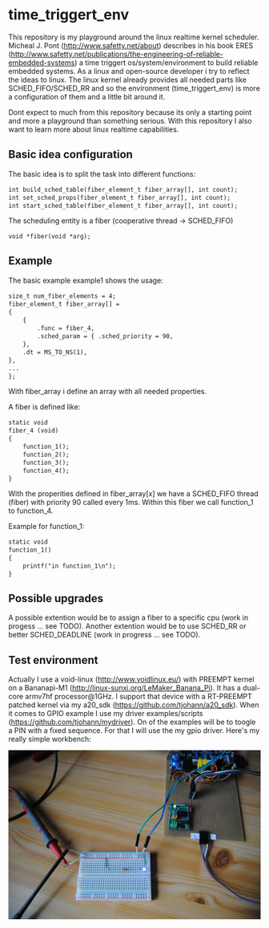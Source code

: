 time_triggert_env
=================

This repository is my playground around the linux realtime kernel scheduler. Micheal J. Pont (http://www.safetty.net/about) describes in his book ERES (http://www.safetty.net/publications/the-engineering-of-reliable-embedded-systems) a time triggert os/system/environment to build reliable embedded systems. As a linux and open-source developer i try to reflect the ideas to linux. The linux kernel already provides all needed parts like SCHED_FIFO/SCHED_RR and so the environment (time_triggert_env) is more a configuration of them and a little bit around it.

Dont expect to much from this repository because its only a starting point and more a playground than something serious. With this repository I also want to learn more about linux realtime capabilities.


Basic idea configuration
------------------------

The basic idea is to split the task into different functions:

	int build_sched_table(fiber_element_t fiber_array[], int count);
	int set_sched_props(fiber_element_t fiber_array[], int count);
	int start_sched_table(fiber_element_t fiber_array[], int count);


The scheduling entity is a fiber (cooperative thread -> SCHED_FIFO)
	
	void *fiber(void *arg);
	

Example
-------

The basic example example1 shows the usage:

	
	size_t num_fiber_elements = 4;
	fiber_element_t fiber_array[] =
	{
		{
			.func = fiber_4,
			.sched_param = { .sched_priority = 90,
	    },
		.dt = MS_TO_NS(1),
	},
	...
	};


With fiber_array i define an array with all needed properties.

A fiber is defined like:

	static void
	fiber_4 (void)
	{
		function_1();
		function_2();
		function_3();
		function_4();
	}
	
With the properities defined in fiber_array[x] we have a SCHED_FIFO thread (fiber) with priority 90 called every 1ms. Within this fiber we call function_1 to function_4.


Example for function_1:

	static void
	function_1()
	{
		printf("in function_1\n");
	}


Possible upgrades
-----------------

A possible extention would be to assign a fiber to a specific cpu (work in progess ... see TODO). Another extention would be to use SCHED_RR or better SCHED_DEADLINE (work in progress ... see TODO).


Test environment
----------------

Actually I use a void-linux (http://www.voidlinux.eu/) with PREEMPT kernel on a Bananapi-M1 (http://linux-sunxi.org/LeMaker_Banana_Pi). It has a dual-core armv7hf processor@1GHz. I support that device with a RT-PREEMPT patched kernel via my a20_sdk (https://github.com/tjohann/a20_sdk). When it comes to GPIO example I use my driver examples/scripts (https://github.com/tjohann/mydriver). On of the examples will be to toogle a PIN with a fixed sequence. For that I will use the my gpio driver. Here's my really simple workbench:

![Alt text](pics/gpio_led_01.jpg?raw=true "GPIO-LED")

